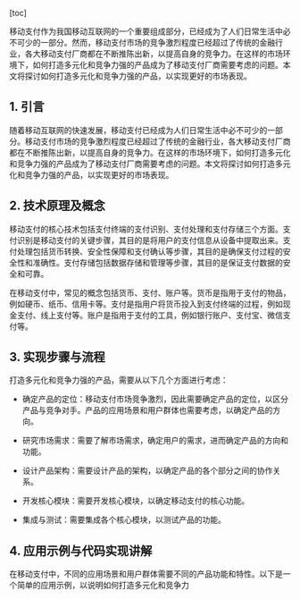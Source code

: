 
[toc]                    
                
                
移动支付作为我国移动互联网的一个重要组成部分，已经成为了人们日常生活中必不可少的一部分。然而，移动支付市场的竞争激烈程度已经超过了传统的金融行业，各大移动支付厂商都在不断推陈出新，以提高自身的竞争力。在这样的市场环境下，如何打造多元化和竞争力强的产品成为了移动支付厂商需要考虑的问题。本文将探讨如何打造多元化和竞争力强的产品，以实现更好的市场表现。

## 1. 引言

随着移动互联网的快速发展，移动支付已经成为人们日常生活中必不可少的一部分。移动支付市场的竞争激烈程度已经超过了传统的金融行业，各大移动支付厂商都在不断推陈出新，以提高自身的竞争力。在这样的市场环境下，如何打造多元化和竞争力强的产品成为了移动支付厂商需要考虑的问题。本文将探讨如何打造多元化和竞争力强的产品，以实现更好的市场表现。

## 2. 技术原理及概念

移动支付的核心技术包括支付终端的支付识别、支付处理和支付存储三个方面。支付识别是移动支付的关键步骤，其目的是将用户的支付信息从设备中提取出来。支付处理包括货币转换、安全性保障和支付确认等步骤，其目的是确保支付过程的安全性和准确性。支付存储包括数据存储和管理等步骤，其目的是保证支付数据的安全和可靠。

在移动支付中，常见的概念包括货币、支付、账户等。货币是指用于支付的物品，例如硬币、纸币、信用卡等。支付是指用户将货币投入到支付终端的过程，例如现金支付、线上支付等。账户是指用于支付的工具，例如银行账户、支付宝、微信支付等。

## 3. 实现步骤与流程

打造多元化和竞争力强的产品，需要从以下几个方面进行考虑：

- 确定产品的定位：移动支付市场竞争激烈，因此需要确定产品的定位，以区分产品与竞争对手。产品的应用场景和用户群体也需要考虑，以确定产品的方向。

- 研究市场需求：需要了解市场需求，确定用户的需求，进而确定产品的方向和功能。

- 设计产品架构：需要设计产品的架构，以确定产品的各个部分之间的协作关系。

- 开发核心模块：需要开发核心模块，以确定移动支付的核心功能。

- 集成与测试：需要集成各个核心模块，以测试产品的功能。

## 4. 应用示例与代码实现讲解

在移动支付中，不同的应用场景和用户群体需要不同的产品功能和特性。以下是一个简单的应用示例，以说明如何打造多元化和竞争力

